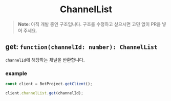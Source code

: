 <h1 align="center">ChannelList</h1>

> **Note**: 아직 개발 중인 구조입니다. 구조를 수정하고 싶으시면 고민 없이 PR을 넣어 주세요.

## get: `function(channelId: number): ChannelList`

`channelId`에 해당하는 채널을 반환합니다.

### example

```javascript
const client = BotProject.getClient();

client.channelList.get(channelId);
```
